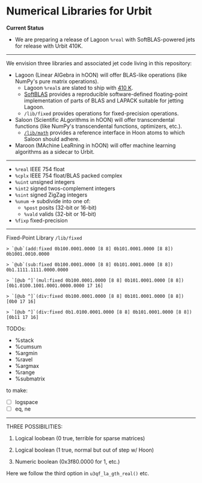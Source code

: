 #   Numerical Libraries for Urbit

**Current Status**

- We are preparing a release of Lagoon `%real` with SoftBLAS-powered jets for release with Urbit 410K.

---

We envision three libraries and associated jet code living in this repository:

- Lagoon (Linear AlGebra in hOON) will offer BLAS-like operations (like NumPy's pure matrix operations).
  - Lagoon `%real`s are slated to ship with [410 K](https://github.com/urbit/UIPs/pull/45).
  - [SoftBLAS](https://github.com/urbit/SoftBLAS) provides a reproducible software-defined floating-point implementation of parts of BLAS and LAPACK suitable for jetting Lagoon.
  - `/lib/fixed` provides operations for fixed-precision operations.
- Saloon (Scientific ALgorithms in hOON) will offer transcendental functions (like NumPy's transcendental functions, optimizers, etc.).
  - [`/lib/math`](https://github.com/sigilante/libmath) provides a reference interface in Hoon atoms to which Saloon should adhere.
- Maroon (MAchine LeaRning in hOON) will offer machine learning algorithms as a sidecar to Urbit.

---

- `%real` IEEE 754 float
- `%cplx` IEEE 754 float/BLAS packed complex
- `%uint` unsigned integers
- `%int2` signed twos-complement integers
- `%sint` signed ZigZag integers
- `%unum` → subdivide into one of:
  - `%post` posits (32-bit or 16-bit)
  - `%vald` valids (32-bit or 16-bit)
- `%fixp` fixed-precision

---

Fixed-Point Library `/lib/fixed`

```
> `@ub`(add:fixed 0b100.0001.0000 [8 8] 0b101.0001.0000 [8 8])
0b1001.0010.0000

> `@ub`(sub:fixed 0b100.0001.0000 [8 8] 0b101.0001.0000 [8 8])
0b1.1111.1111.0000.0000

> `[@ub ^]`(mul:fixed 0b100.0001.0000 [8 8] 0b101.0001.0000 [8 8])
[0b1.0100.1001.0001.0000.0000 17 16]

> `[@ub ^]`(div:fixed 0b100.0001.0000 [8 8] 0b101.0001.0000 [8 8])
[0b0 17 16]

> `[@ub ^]`(div:fixed 0b1.0100.0001.0000 [8 8] 0b101.0001.0000 [8 8])
[0b11 17 16]
```

TODOs:

- %stack
- %cumsum
- %argmin
- %ravel
- %argmax
- %range
- %submatrix

to make:

- [ ] logspace
- [ ] eq, ne

---

THREE POSSIBILITIES:

1. Logical loobean (0 true, terrible for sparse matrices)

2. Logical boolean (1 true, normal but out of step w/ Hoon)

3. Numeric boolean (0x3f80.0000 for 1, etc.)

Here we follow the third option in `u3qf_la_gth_real()` etc.
